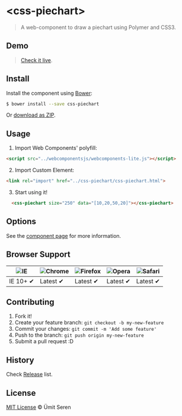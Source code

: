 # &lt;css-piechart&gt;

> A web-component to draw a piechart using Polymer and CSS3.

## Demo
> [Check it live](http://timeu.github.io/css-piechart/components/css-piechart/demo/index.html).

## Install

Install the component using [Bower](http://bower.io/):

```sh
$ bower install --save css-piechart 
```

Or [download as ZIP](https://github.com/timeu/css-piechart/archive/master.zip).

## Usage

1. Import Web Components' polyfill:

  ```html
<script src="../webcomponentsjs/webcomponents-lite.js"></script>
  ```

2. Import Custom Element:

  ```html
<link rel="import" href="../css-piechart/css-piechart.html">
  ```

3. Start using it!

<!---
```
<custom-element-demo>
  <template>
    <script src="../webcomponentsjs/webcomponents-lite.js"></script>
    <link rel="import" href="css-piechart.html">
    <next-code-block></next-code-block>
  </template>
</custom-element-demo>
```
-->
```html
  <css-piechart size="250" data="[10,20,50,20]"></css-piechart>
```

## Options

See the [component page](http://timeu.github.io/css-piechart) for more information.


## Browser Support

![IE](https://raw.github.com/paulirish/browser-logos/master/internet-explorer/internet-explorer_48x48.png) | ![Chrome](https://raw.github.com/paulirish/browser-logos/master/chrome/chrome_48x48.png) | ![Firefox](https://raw.github.com/paulirish/browser-logos/master/firefox/firefox_48x48.png) | ![Opera](https://raw.github.com/paulirish/browser-logos/master/opera/opera_48x48.png) | ![Safari](https://raw.github.com/paulirish/browser-logos/master/safari/safari_48x48.png)
--- | --- | --- | --- | --- |
IE 10+ ✔ | Latest ✔ | Latest ✔ | Latest ✔ | Latest ✔ |

## Contributing

1. Fork it!
2. Create your feature branch: `git checkout -b my-new-feature`
3. Commit your changes: `git commit -m 'Add some feature'`
4. Push to the branch: `git push origin my-new-feature`
5. Submit a pull request :D

## History

Check [Release](https://github.com/timeu/css-piechart/releases) list.

## License

[MIT License](http://timeu.mit-license.org/) © Ümit Seren
